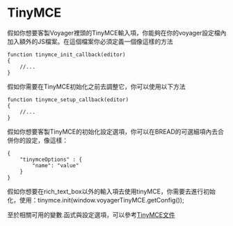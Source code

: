 # TinyMCE

假如你想要客製Voyager裡頭的TinyMCE輸入項，你能夠在你的voyager設定檔內加入額外的JS檔案。在這個檔案你必須定義一個像這樣的方法

```text
function tinymce_init_callback(editor)
{
    //...
}
```

假如你需要在TinyMCE初始化之前去調整它，你可以使用以下方法

```text
function tinymce_setup_callback(editor)
{
    //...
}
```

假如你想要客製TinyMCE的初始化設定選項，你可以在BREAD的可選細項內去合併你的設定，像這樣：

```text
{
    "tinymceOptions" : {
        "name": "value"
    }
}
```

假如你想要在rich\_text\_box以外的輸入項去使用tinyMCE，你需要去進行初始化，使用：tinymce.init\(window.voyagerTinyMCE.getConfig\(\)\);

至於相關可用的變數.函式與設定選項，可以參考[TinyMCE文件](https://www.tinymce.com/docs/api/tinymce/tinymce.editor/)

